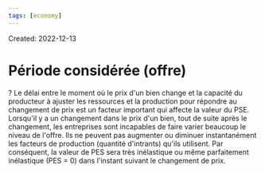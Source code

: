 ```yaml
---
tags: [economy] 
---
```

Created: 2022-12-13

# Période considérée (offre)
?
Le délai entre le moment où le prix d'un bien change et la capacité du producteur à ajuster les ressources et la production pour répondre au changement de prix est un facteur important qui affecte la valeur du PSE.
Lorsqu'il y a un changement dans le prix d'un bien, tout de suite après le changement, les entreprises sont incapables de faire varier beaucoup le niveau de l'offre. Ils ne peuvent pas augmenter ou diminuer instantanément les facteurs de production (quantité d'intrants) qu'ils utilisent. Par conséquent, la valeur de PES sera très inélastique ou même parfaitement inélastique (PES = 0) dans l'instant suivant le changement de prix.
<!--SR:!2023-01-17,22,250-->